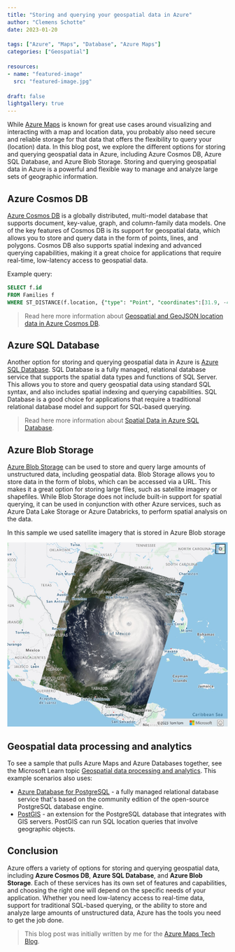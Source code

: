 ```yaml
---
title: "Storing and querying your geospatial data in Azure"
author: "Clemens Schotte"
date: 2023-01-20

tags: ["Azure", "Maps", "Database", "Azure Maps"]
categories: ["Geospatial"]

resources:
- name: "featured-image"
  src: "featured-image.jpg"

draft: false
lightgallery: true
---
```


While [Azure Maps](https://azuremaps.com/) is known for great use cases around visualizing and interacting with a map and location data, you probably also need secure and reliable storage for that data that offers the flexibility to query your (location) data. In this blog post, we explore the different options for storing and querying geospatial data in Azure, including Azure Cosmos DB, Azure SQL Database, and Azure Blob Storage. Storing and querying geospatial data in Azure is a powerful and flexible way to manage and analyze large sets of geographic information.

## Azure Cosmos DB

[Azure Cosmos DB](https://learn.microsoft.com/en-us/azure/cosmos-db/nosql/query/geospatial-intro) is a globally distributed, multi-model database that supports document, key-value, graph, and column-family data models. One of the key features of Cosmos DB is its support for geospatial data, which allows you to store and query data in the form of points, lines, and polygons. Cosmos DB also supports spatial indexing and advanced querying capabilities, making it a great choice for applications that require real-time, low-latency access to geospatial data.

Example query:

```sql
SELECT f.id
FROM Families f
WHERE ST_DISTANCE(f.location, {"type": "Point", "coordinates":[31.9, -4.8]}) < 30000
``` 

> Read here more information about [Geospatial and GeoJSON location data in Azure Cosmos DB](https://learn.microsoft.com/en-us/azure/cosmos-db/nosql/query/geospatial-intro).

## Azure SQL Database

Another option for storing and querying geospatial data in Azure is [Azure SQL Database](https://learn.microsoft.com/en-us/sql/relational-databases/spatial/spatial-data-sql-server). SQL Database is a fully managed, relational database service that supports the spatial data types and functions of SQL Server. This allows you to store and query geospatial data using standard SQL syntax, and also includes spatial indexing and querying capabilities. SQL Database is a good choice for applications that require a traditional relational database model and support for SQL-based querying.

> Read here more information about [Spatial Data in Azure SQL Database](https://learn.microsoft.com/en-us/sql/relational-databases/spatial/spatial-data-sql-server).

## Azure Blob Storage

[Azure Blob Storage](https://learn.microsoft.com/en-us/azure/storage/blobs/) can be used to store and query large amounts of unstructured data, including geospatial data. Blob Storage allows you to store data in the form of blobs, which can be accessed via a URL. This makes it a great option for storing large files, such as satellite imagery or shapefiles. While Blob Storage does not include built-in support for spatial querying, it can be used in conjunction with other Azure services, such as Azure Data Lake Storage or Azure Databricks, to perform spatial analysis on the data.

In this sample we used satellite imagery that is stored in Azure Blob storage

![Azure Blob Storage](blob.jpg)

## Geospatial data processing and analytics

To see a sample that pulls Azure Maps and Azure Databases together, see the Microsoft Learn topic [Geospatial data processing and analytics](https://learn.microsoft.com/en-us/azure/architecture/example-scenario/data/geospatial-data-processing-analytics-azure). This example scenarios also uses:

* [Azure Database for PostgreSQL](https://azure.microsoft.com/services/postgresql/) - a fully managed relational database service that's based on the community edition of the open-source PostgreSQL database engine.
* [PostGIS](https://www.postgis.net/) - an extension for the PostgreSQL database that integrates with GIS servers. PostGIS can run SQL location queries that involve geographic objects.

## Conclusion

Azure offers a variety of options for storing and querying geospatial data, including **Azure Cosmos DB**, **Azure SQL Database**, and **Azure Blob Storage**. Each of these services has its own set of features and capabilities, and choosing the right one will depend on the specific needs of your application. Whether you need low-latency access to real-time data, support for traditional SQL-based querying, or the ability to store and analyze large amounts of unstructured data, Azure has the tools you need to get the job done.

> This blog post was initially written by me for the [Azure Maps Tech Blog](https://blog.azuremaps.com).